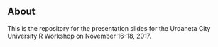 ## About

This is the repository for the presentation slides for the Urdaneta City University R Workshop on November 16-18, 2017.
